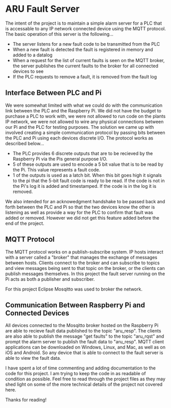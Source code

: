 # ARU Fault Server

The intent of the project is to maintain a simple alarm server for a PLC that is accessable to any IP network connected device using 
the MQTT protocol. The basic operation of this server is the following...
 - The server listens for a new fault code to be transmitted from the PLC
 - When a new fault is detected the fault is registered in memory and added to a datalog
 - When a request for the list of current faults is seen on the MQTT broker, the server publishes the current faults to the broker for 
 all connected devices to see
 - If the PLC requests to remove a fault, it is removed from the fault log
 
## Interface Between PLC and Pi

We were somewhat limited with what we could do with the communication link between the PLC and the Raspberry Pi. We did not have the budget to purchase a PLC to work with, we were not allowed to run code on the plants IP network, we were not allowed to wire any physical connections between our Pi and the PLC for testing purposes. The solution we came up with involved creating a simple communication protocol by passing bits between the PLC and Pi using each devices discrete I/O. The protocol works as described below...
- The PLC provides 6 discrete outputs that are to be recieved by the Raspberry Pi via the Pis general purpose I/O.
- 5 of these outputs are used to encode a 5 bit value that is to be read by the Pi. This value represents a fault code.
- 1 of the outputs is used as a latch bit. When this bit goes high it signals to the pi that the 5-bit fault code is ready to be read. If the code is not in the Pi's log it is added
and timestamped. If the code is in the log it is removed. 

We also intended for an acknowedgment handshake to be passed back and forth between the PLC and Pi so that the two devices know the other is listening as well as provide a way for the PLC
to confirm that fault was added or removed. However we did not get this feature added before the end of the project.

## MQTT Protocol

The MQTT protocol works on a publish-subscribe system. IP hosts interact with a server called a "broker" that manages the exchange of messages between hosts. Clients connect to the broker and can subscribe to topics and view messages being sent to that topic on the broker, or the clients can publish messages themselves. In this project the fault server running on the Pi acts as both a publisher and subscriber. 

For this project Eclipse Mosqitto was used to broker the network. 

## Communication Between Raspberry Pi and Connected Devices

All devices connected to the Mosqitto broker hosted on the Raspberry Pi are able to recieve fault data published to the topic "aru_resp". The clients are also able to publish the message "get faults" to the topic "aru_rqst" and prompt the alarm server to publish the fault data to "aru_resp". MQTT client applications can be downloaded on Windows, Linux, and Mac, as well as on iOS and Android. So any device that is able to connect to the fault server is able to view the fault data. 

I have spent a lot of time commenting and adding documentation to the code for this project. I am trying to keep the code in
as readable of condition as possible. Feel free to read through the project files as they may shed light on some of the more technical 
details of the project not covered here. 

Thanks for reading!
